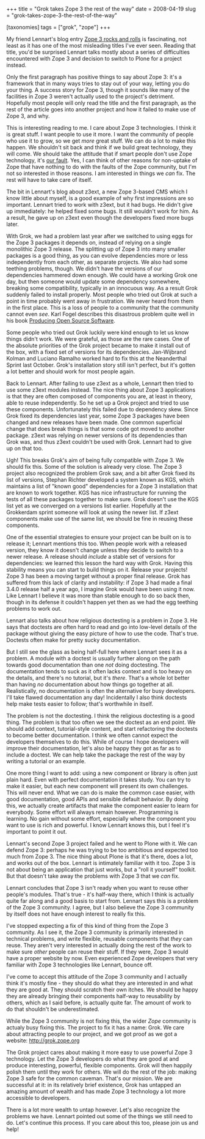 +++
title = "Grok takes Zope 3 the rest of the way"
date = 2008-04-19
slug = "grok-takes-zope-3-the-rest-of-the-way"

[taxonomies]
tags = ["grok", "zope"]
+++

My friend Lennart's blog entry [Zope 3 rocks and
rolls](http://regebro.wordpress.com/2008/04/18/zope-3-rocks-and-rolls/)
is fascinating, not least as it has one of the most misleading titles
I've ever seen. Reading that title, you'd be surprised Lennart talks
mostly about a series of difficulties encountered with Zope 3 and
decision to switch to Plone for a project instead.

Only the first paragraph has positive things to say about Zope 3: it's a
framework that in many ways tries to stay out of your way, letting you
do your thing. A success story for Zope 3, though it sounds like many of
the facilities in Zope 3 weren't actually used to the project's
detriment. Hopefully most people will only read the title and the first
paragraph, as the rest of the article goes into another project and how
it failed to make use of Zope 3, and why.

This is interesting reading to me. I care about Zope 3 technologies. I
think it is great stuff. I want people to use it more. I want the
community of people who use it to grow, so we get _more_ great stuff. We
can do a lot to make this happen. We shouldn't sit back and think if we
build great technology, they will come. We should take the attitude that
if smart people don't use Zope technology, it's [our
fault](http://faassen.n--tree.net/blog/view/weblog/2008/04/05/0). Yes, I
can think of other reasons for non-uptake of Zope that have nothing to
do with the faults of the Zope community, but I'm not so interested in
those reasons. I am interested in things we _can_ fix. The rest will
have to take care of itself.

The bit in Lennart's blog about z3ext, a new Zope 3-based CMS which I
know little about myself, is a good example of why first impressions are
so important. Lennart tried to work with z3ext, but it had bugs. He
didn't give up immediately: he helped fixed some bugs. It still wouldn't
work for him. As a result, he gave up on z3ext even though the
developers fixed more bugs later.

With Grok, we had a problem last year after we switched to using eggs
for the Zope 3 packages it depends on, instead of relying on a single
monolithic Zope 3 release. The splitting up of Zope 3 into many smaller
packages is a good thing, as you can evolve dependencies more or less
independently from each other, as separate projects. We also had some
teething problems, though. We didn't have the versions of our
dependencies hammered down enough. We could have a working Grok one day,
but then someone would update some dependency somewhere, breaking some
compatibility, typically in an innocuous way. As a result Grok suddenly
failed to install properly. Most people who tried out Grok at such a
point in time probably went away in frustration. We never heard from
them in the first place. This is a loss of people to a community that
the community cannot even _see_. Karl Fogel describes this disastrous
problem quite well in his book [Producing Open Source
Software](http://producingoss.com/).

Some people who tried out Grok luckily were kind enough to let us know
things didn't work. We were grateful, as those are the rare cases. One
of the absolute priorities of the Grok project became to make it install
out of the box, with a fixed set of versions for its dependencies.
Jan-Wijbrand Kolman and Luciano Ramalho worked hard to fix this at the
Neanderthal Sprint last October. Grok's installation story still isn't
perfect, but it's gotten a lot better and should work for most people
again.

Back to Lennart. After failing to use z3ext as a whole, Lennart then
tried to use some z3ext modules instead. The nice thing about Zope 3
applications is that they are often composed of components you are, at
least in theory, able to reuse independently. So he set up a Grok
project and tried to use these components. Unfortunately this failed due
to dependency skew. Since Grok fixed its dependencies last year, some
Zope 3 packages have been changed and new releases have been made. One
common superficial change that does break things is that some code got
moved to another package. z3ext was relying on newer versions of its
dependencies than Grok was, and thus z3ext couldn't be used with Grok.
Lennart had to give up on that too.

Ugh! This breaks Grok's aim of being fully compatible with Zope 3. We
should fix this. Some of the solution is already very close. The Zope 3
project also recognized the problem Grok saw, and a bit after Grok fixed
its list of versions, Stephan Richter developed a system known as KGS,
which maintains a list of "known good" dependencies for a Zope 3
installation that are known to work together. KGS has nice
infrastructure for running the tests of all these packages together to
make sure. Grok doesn't use the KGS list yet as we converged on a
versions list earlier. Hopefully at the Grokkerdam sprint someone will
look at using the newer list. If z3ext components make use of the same
list, we should be fine in reusing these components.

One of the essential strategies to ensure your project can be built on
is to release it; Lennart mentions this too. When people work with a
released version, they know it doesn't change unless they decide to
switch to a newer release. A release should _include_ a stable set of
versions for dependencies: we learned this lesson the hard way with
Grok. Having this stability means you can start to build things on it.
Release your projects! Zope 3 has been a moving target without a proper
final release. Grok has suffered from this lack of clarity and
instability: if Zope 3 had made a final 3.4.0 release half a year ago, I
imagine Grok would have been using it now. Like Lennart I believe it was
more than stable enough to do so back then, though in its defense it
couldn't happen yet then as we had the egg teething problems to work
out.

Lennart also talks about how religious doctesting is a problem in Zope 3. He says that doctests are often hard to read and go into low-level
details of the package without giving the easy picture of how to use the
code. That's true. Doctests often make for pretty sucky documentation.

But I still see the glass as being half-full here where Lennart sees it
as a problem. A module with a doctest is usually further along on the
path towards good documentation than one _not_ doing doctesting. The
documentation tends to suck as it often lacks context and is too heavy
on the details, and there's no tutorial, but it's _there_. That's a
whole lot better than having _no_ documentation about how things go
together at all. Realistically, no documentation is often the
alternative for busy developers. I'll take flawed documentation any day!
Incidentally I also think doctests help make tests easier to follow;
that's worthwhile in itself.

The problem is not the doctesting. I think the religious doctesting is a
good thing. The problem is that too often we see the doctest as an end
point. We should add context, tutorial-style content, and start
refactoring the doctests to become better documentation. I think we
often cannot expect the developers themselves to do this. While of
course I hope developers will improve their documentation, let's also be
happy they got as far as to include a doctest. We can help take the
package the rest of the way by writing a tutorial or an example.

One more thing I want to add: using a new component or library is often
just plain hard. Even with perfect documentation it takes study. You can
try to make it easier, but each new component will present its own
challenges. This will never end. What we can do is make the common case
easier, with good documentation, good APIs and sensible default
behavior. By doing this, we actually create artifacts that make the
component easier to learn for everybody. Some effort will always remain
however. Programming is learning. No gain without some effort,
especially where the component you want to use is rich and powerful. I
know Lennart knows this, but I feel it's important to point it out.

Lennart's second Zope 3 project failed and he went to Plone with it. We
can defend Zope 3: perhaps he was trying to be too ambitious and
expected too much from Zope 3. The nice thing about Plone is that it's
there, does a lot, and works out of the box. Lennart is intimately
familiar with it too. Zope 3 is not about being an application that just
works, but a "roll it yourself" toolkit. But that doesn't take away the
problems with Zope 3 that we _can_ fix.

Lennart concludes that Zope 3 isn't ready when you want to reuse other
people's modules. That's true - it's half-way there, which I think is
actually quite far along and a good basis to start from. Lennart says
this is a problem of the Zope 3 community. I agree, but I also believe
the Zope 3 community by itself does not have enough interest to really
fix this.

I've stopped expecting a fix of this kind of thing from the Zope 3
community. As I see it, the Zope 3 community is primarily interested in
technical problems, and write flexible, reusable components that _they_
can reuse. They aren't very interested in actually doing the rest of the
work to make sure _other_ people can reuse their stuff. If they were,
Zope 3 would have a proper website by now. Even experienced Zope
developers that very familiar with Zope 3 technologies like Lennart,
bounce off.

I've come to accept this attitude of the Zope 3 community and I actually
think it's mostly fine - they should do what they are interested in and
what they are good at. They should scratch their own itches. We should
be happy they are already bringing their components half-way to
reusability by others, which as I said before, is actually quite far.
The amount of work to do that shouldn't be underestimated.

While the Zope 3 community is not fixing this, the wider _Zope_
community is actualy busy fixing this. The project to fix it has a name:
Grok. We care about attracting people to our project, and we got proof
as we got a website: <http://grok.zope.org>

The Grok project cares about making it more easy to use powerful Zope 3
technology. Let the Zope 3 developers do what they are good at and
produce interesting, powerful, flexible components. Grok will then
happily polish them until they work for others. We will do the rest of
the job: making Zope 3 safe for the common caveman. That's our mission.
We are successful at it: in its relatively brief existence, Grok has
untapped an amazing amount of wealth and has made Zope 3 technology a
lot more accessible to developers.

There is a lot more wealth to untap however. Let's also recognize the
problems we have. Lennart pointed out some of the things we still need
to do. Let's continue this process. If you care about this too, please
join us and help!
